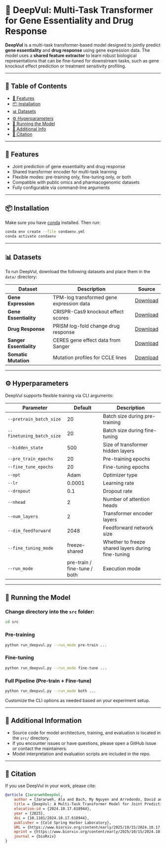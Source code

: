 # 🔬 DeepVul: Multi-Task Transformer for Gene Essentiality and Drug Response

**DeepVul** is a multi-task transformer-based model designed to jointly predict **gene essentiality** and **drug response** using gene expression data. The model uses a **shared feature extractor** to learn robust biological representations that can be fine-tuned for downstream tasks, such as gene knockout effect prediction or treatment sensitivity profiling.

---

## 📑 Table of Contents

- [🚀 Features](#-features)  
- [📦 Installation](#-installation)  
- [📊 Datasets](#-datasets)  
- [⚙️ Hyperparameters](#️-hyperparameters)  
- [🏃 Running the Model](#-running-the-model)  
- [🧠 Additional Info](#-additional-information)  
- [📄 Citation](#-citation)

---

## 🚀 Features

- Joint prediction of gene essentiality and drug response  
- Shared transformer encoder for multi-task learning  
- Flexible modes: pre-training only, fine-tuning only, or both  
- Compatible with public omics and pharmacogenomic datasets  
- Fully configurable via command-line arguments  

---

## 📦 Installation

Make sure you have [conda](https://docs.conda.io/en/latest/) installed. Then run:

```bash
conda env create --file condaenv.yml
conda activate condaenv
```

---

## 📊 Datasets

To run DeepVul, download the following datasets and place them in the `data/` directory:

| Dataset | Description | Source |
|--------|-------------|--------|
| **Gene Expression** | TPM-log transformed gene expression data | [Download](https://depmap.org/portal/data_page/?tab=allData&releasename=DepMap%20Public%2024Q2&filename=OmicsExpressionProteinCodingGenesTPMLogp1.csv) |
| **Gene Essentiality** | CRISPR-Cas9 knockout effect scores | [Download](https://depmap.org/portal/data_page/?tab=allData&releasename=DepMap%20Public%2024Q2&filename=CRISPRGeneEffect.csv) |
| **Drug Response** | PRISM log-fold change drug response | [Download](https://depmap.org/portal/data_page/?tab=allData&releasename=PRISM%20Repurposing%2019Q4&filename=primary-screen-replicate-collapsed-logfold-change.csv) |
| **Sanger Essentiality** | CERES gene effect data from Sanger | [Download](https://depmap.org/portal/data_page/?tab=allData&releasename=Sanger%20CRISPR%20(Project%20Score%2C%20CERES)&filename=gene_effect.csv) |
| **Somatic Mutation** | Mutation profiles for CCLE lines | [Download](https://depmap.org/portal/data_page/?tab=allData&releasename=Oncomap%20mutations&filename=CCLE_Oncomap3_Assays_2012-04-09.csv) |

---

## ⚙️ Hyperparameters

DeepVul supports flexible training via CLI arguments:

| Parameter | Default | Description |
|----------|---------|-------------|
| `--pretrain_batch_size` | 20 | Batch size during pre-training |
| `--finetuning_batch_size` | 20 | Batch size during fine-tuning |
| `--hidden_state` | 500 | Size of transformer hidden layers |
| `--pre_train_epochs` | 20 | Pre-training epochs |
| `--fine_tune_epochs` | 20 | Fine-tuning epochs |
| `--opt` | Adam | Optimizer type |
| `--lr` | 0.0001 | Learning rate |
| `--dropout` | 0.1 | Dropout rate |
| `--nhead` | 2 | Number of attention heads |
| `--num_layers` | 2 | Transformer encoder layers |
| `--dim_feedforward` | 2048 | Feedforward network size |
| `--fine_tuning_mode` | freeze-shared | Whether to freeze shared layers during fine-tuning |
| `--run_mode` | pre-train / fine-tune / both | Execution mode |

---

## 🏃 Running the Model

### Change directory into the `src` folder:
```bash
cd src
```

### Pre-training
```bash
python run_deepvul.py --run_mode pre-train ...
```

### Fine-tuning
```bash
python run_deepvul.py --run_mode fine-tune ...
```

### Full Pipeline (Pre-train + Fine-tune)
```bash
python run_deepvul.py --run_mode both ...
```

Customize the CLI options as needed based on your experiment setup.

---

## 🧠 Additional Information

- Source code for model architecture, training, and evaluation is located in the `src/` directory.  
- If you encounter issues or have questions, please open a GitHub Issue or contact the maintainers.  
- Model interpretation and evaluation scripts are included in the repo.

---

## 📄 Citation

If you use DeepVul in your work, please cite:

```bibtex
@article {JararwehDeepVul,
	author = {Jararweh, Ala and Bach, My Nguyen and Arredondo, David and Macaulay, Oladimeji and Dicome, Mikaela and Tafoya, Luis and Hu, Yue and Virupakshappa, Kushal and Boland, Genevieve and Flaherty, Keith and Sahu, Avinash},
	title = {DeepVul: A Multi-Task Transformer Model for Joint Prediction of Gene Essentiality and Drug Response},
	elocation-id = {2024.10.17.618944},
	year = {2025},
	doi = {10.1101/2024.10.17.618944},
	publisher = {Cold Spring Harbor Laboratory},
	URL = {https://www.biorxiv.org/content/early/2025/10/15/2024.10.17.618944},
	eprint = {https://www.biorxiv.org/content/early/2025/10/15/2024.10.17.618944.full.pdf},
	journal = {bioRxiv}
}
```

